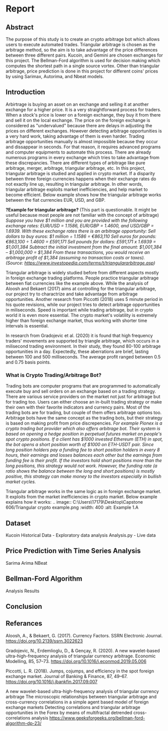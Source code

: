 # Report
## Abstract

The purpose of this study is to create an crypto arbitrage bot which allows users to execute automated trades. Triangular arbitrage is chosen as the arbitrage method, so the aim is to take advantage of the price differences between three different pairs. Kucoin, and Gemini are chosen exchanges for this project. The Bellman-Ford algorithm is used for decision making which computes the shortest path in a single source vortex. Other than triangular arbitrage, price prediction is done in this project for different coins' prices by using Sarimax, Autorima, and Nbeat models.

## Introduction

Arbirtrage is buying an asset on an exchange and selling it at another exchange for a higher price. It is a very straightforward process for traders. When a stock's price is lower on a foreign exchange, they buy it from there and sell it on the local exchange. The price on the foreign exchange is considered as "undervalued" because there are delays in adjusting the prices on different exchanges. However detecting arbitrage opportunities is a very hard work, taking advantage of them is even harder. Trading arbitrage opportunities manually is almost impossible because they occur and dissappear in seconds. For that reason, it requires advanced programs and computer equipments to automate this process. There are already numerous programs in every exchange which tries to take advantage from these discrepancies. There are different types of arbitrage like pure arbitrage, merger, arbitrage, triangular arbitrage, etc. In this project, triangular arbitrage is studied and applied in crypto market. If a disparity between three foreign currencies happens when their exchange rates do not exactly line up, resulting in triangular arbitrage. In other words, triangular arbitrage exploits market inefficiencies, and help market to become efficient. Below example shows how the triangular arbitrage works between the fiat currencies EUR, USD, and GBP.

**?Example for triangular arbitrage?** (This part is questionable. It might be useful because most people are not familiar with the concept of arbitrage)
_Suppose you have $1 million and you are provided with the following exchange rates: EUR/USD = 1.1586, EUR/GBP = 1.4600, and USD/GBP = 1.6939. With these exchange rates there is an arbitrage opportunity:_
_Sell dollars to buy euros: $1 million ÷ 1.1586 = €863,110_
_Sell euros for pounds: €863,100 ÷ 1.4600 = £591,171_
_Sell pounds for dollars: £591,171 x 1.6939 = $1,001,384_
_Subtract the initial investment from the final amount: $1,001,384 – $1,000,000 = $1,384_
_From these transactions, you would receive an arbitrage profit of $1,384 (assuming no transaction costs or taxes)._
_(Source: https://www.investopedia.com/terms/t/triangulararbitrage.asp)_

Triangular arbitrage is widely studied before from different aspects mostly in foreign exchange trading platforms. People practice triangular arbitrage between fiat currencies like the example above. While the analysis of Aloosh and Bekaert (2017) aims at controlling for the triangular arbitrage, our project try to charactrize and take advantage from arbitrage opportunities. Another research from Piccotti (2018) uses 5 minute period in his quote revisions, while our project tries to detect arbitrage opportunities in miliseconds. Speed is important while trading arbitrage, but in crypto world it is even more essential. The crypto market's volatility is extremely higher than foreign exchange market, thus working with shorter time intervals is essential.

In research from Gradojevic et al. (2020) it is found that high frequency traders' movements are supported by triangle arbitrage, which occurs in a milisecond trading environment. In their study, they found 80-100 arbitrage opportunities in a day. Expectedly, these aberrations are brief, lasting between 100 and 500 milliseconds. The average profit ranged between 0.5 and 0.75 basis points.








### What is Crypto Trading/Arbitrage Bot?

Trading bots are computer programs that are programmed to automatically execute buy and sell orders on an exchange based on a trading strategy. There are various service providers on the market not just for arbitrage but for trading too. Users can either choose an in-built trading strategy or make their own with their favorite indicators and currency pairs. Most of the trading bots are for trading, but couple of them offers arbitrage options too. Arbitrage bots have the same concept as the trading bots, but their strategy is based on making profit from price discrepencies. _For example Pionex is a crypto trading bot provider which also offers arbitrage bot. Their system is based on opening a hedge position in perpetual futures market on people's spot crypto positions. If a client has $1000 invested Ethereum (ETH) in spot, the bot opens a short position worth of $1000 on ETH-USDT pair. Since long position holders pay a funding fee to short position holders in every 8 hours, their earnings and losses balances each other but the earnings from funding fee is their profit. If the investors hold short positions more than the long positions, this strategy would not work. However, the funding rate (a ratio shows the balance between the long and short positions) is mostly positive, this strategy can make money to the investors especially in bullish market cycles._

Triangular arbitrage works in the same logic as in foreign exchange market. It exploits from the market inefficiencies in crypto market. Below example explains how it works:
.. image:: C:\Users\17179\Desktop\Capstone 606/Triangular crypto example.png
    :width: 400
    :alt: Example 1.A

## Dataset
Kucoin
Historical Data - Exploratory data analysis
Analysis.py - Live data

## Price Prediction with Time Series Analysis
Sarima
Arima
NBeat

## Bellman-Ford Algorithm
Analysis
Results

## Conclusion

## Referances

Aloosh, A., & Bekaert, G. (2017). Currency Factors. SSRN Electronic Journal. https://doi.org/10.2139/ssrn.3022623

Gradojevic, N., Erdemlioglu, D., & Gençay, R. (2020). A new wavelet-based ultra-high-frequency analysis of triangular currency arbitrage. Economic Modelling, 85, 57–73. https://doi.org/10.1016/j.econmod.2019.05.006

Piccotti, L. R. (2018). Jumps, cojumps, and efficiency in the spot foreign exchange market. Journal of Banking & Finance, 87, 49–67. https://doi.org/10.1016/j.jbankfin.2017.09.007

A new wavelet-based ultra-high-frequency analysis of triangular currency arbitrage
The microscopic relationships between triangular arbitrage and cross-currency correlations in a simple agent based model of foreign exchange markets
Detecting correlations and triangular arbitrage opportunities in the Forex by means of multifractal detrended cross-correlations analysis
https://www.geeksforgeeks.org/bellman-ford-algorithm-dp-23/